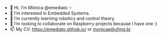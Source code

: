 - 👋 Hi, I’m Mônica @emediato ✨
- 👀 I’m interested in Embedded Systems.
- 🌱 I’m currently learning robotics and control theory.
- 💞️ I’m looking to collaborate on Raspberry projects because I have one :)
- 📫 My CV: https://emediato.github.io/ or monicae@ufmg.br

<!---
emediato/emediato is a ✨ special ✨ repository because its `README.md` (this file) appears on your GitHub profile.
You can click the Preview link to take a look at your changes.
--->

